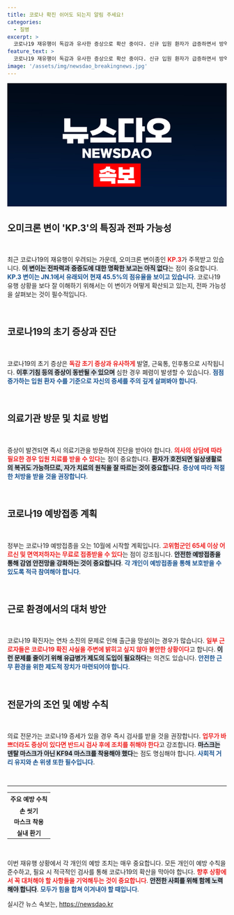 ```yaml
---
title: 코로나 확진 쉬어도 되는지 알림 주세요!
categories:
  - 질병
excerpt: >
  코로나19 재유행이 독감과 유사한 증상으로 확산 중이다. 신규 입원 환자가 급증하면서 방역 수칙 준수가 더욱 중요해졌다. 정부는 예방접종과 유급병가 제도를 통해 혼란을 최소화할 방안을 모색 중이다!
feature_text: >
  코로나19 재유행이 독감과 유사한 증상으로 확산 중이다. 신규 입원 환자가 급증하면서 방역 수칙 준수가 더욱 중요해졌다. 정부는 예방접종과 유급병가 제도를 통해 혼란을 최소화할 방안을 모색 중이다!
image: '/assets/img/newsdao_breakingnews.jpg'
---
```


<p><img src="/assets/img/newsdao_breakingnews.jpg" alt="koreaapp 속보" /></p>

<h2 data-ke-size="size26">오미크론 변이 'KP.3'의 특징과 전파 가능성</h2>

<p data-ke-size="size16">&nbsp;</p>

<p>최근 코로나19의 재유행이 우려되는 가운데, 오미크론 변이종인 <b><span style="color: #ee2323;">KP.3</span></b>가 주목받고 있습니다. <b><span style="background-color: #21538527;">이 변이는 전파력과 중증도에 대한 명확한 보고는 아직 없다</span></b>는 점이 중요합니다. <b><span style="color: #1a5490;">KP.3 변이는 JN.1에서 유래되어 현재 45.5%의 점유율을 보이고 있습니다</span></b>. 코로나19 유행 상황을 보다 잘 이해하기 위해서는 이 변이가 어떻게 확산되고 있는지, 전파 가능성을 살펴보는 것이 필수적입니다.</p>

<p data-ke-size="size16">&nbsp;</p>

<h2 data-ke-size="size26">코로나19의 초기 증상과 진단</h2>

<p data-ke-size="size16">&nbsp;</p>

<p>코로나19의 초기 증상은 <b><span style="color: #ee2323;">독감 초기 증상과 유사하게</span></b> 발열, 근육통, 인후통으로 시작됩니다. <b><span style="background-color: #21538527;">이후 기침 등의 증상이 동반될 수 있으며</span></b> 심한 경우 폐렴이 발생할 수 있습니다. <b><span style="color: #1a5490;">점점 증가하는 입원 환자 수를 기준으로 자신의 증세를 주의 깊게 살펴봐야 합니다</span></b>.</p>

<p data-ke-size="size16">&nbsp;</p>

<h2 data-ke-size="size26">의료기관 방문 및 치료 방법</h2>

<p data-ke-size="size16">&nbsp;</p>

<p>증상이 발견되면 즉시 의료기관을 방문하여 진단을 받아야 합니다. <b><span style="color: #ee2323;">의사의 상담에 따라 필요한 경우 입원 치료를 받을 수 있다</span></b>는 점이 중요합니다. <b><span style="background-color: #21538527;">환자가 호전되면 일상생활로의 복귀도 가능하므로, 자가 치료의 원칙을 잘 따르는 것이 중요합니다</span></b>. <b><span style="color: #1a5490;">증상에 따라 적절한 처방을 받을 것을 권장합니다</span></b>.</p>

<p data-ke-size="size16">&nbsp;</p>

<h2 data-ke-size="size26">코로나19 예방접종 계획</h2>

<p data-ke-size="size16">&nbsp;</p>

<p>정부는 코로나19 예방접종을 오는 10월에 시작할 계획입니다. <b><span style="color: #ee2323;">고위험군인 65세 이상 어르신 및 면역저하자는 무료로 접종받을 수 있다</span></b>는 점이 강조됩니다. <b><span style="background-color: #21538527;">안전한 예방접종을 통해 감염 안전망을 강화하는 것이 중요합니다</span></b>. <b><span style="color: #1a5490;">각 개인이 예방접종을 통해 보호받을 수 있도록 적극 참여해야 합니다</span></b>.</p>

<p data-ke-size="size16">&nbsp;</p>

<h2 data-ke-size="size26">근로 환경에서의 대처 방안</h2>

<p data-ke-size="size16">&nbsp;</p>

<p>코로나19 확진자는 연차 소진의 문제로 인해 출근을 망설이는 경우가 많습니다. <b><span style="color: #ee2323;">일부 근로자들은 코로나19 확진 사실을 주변에 밝히고 싶지 않아 불안한 상황이다</span></b>고 합니다. <b><span style="background-color: #21538527;">이런 문제를 줄이기 위해 유급병가 제도의 도입이 필요하다</span></b>는 의견도 있습니다. <b><span style="color: #1a5490;">안전한 근무 환경을 위한 제도적 장치가 마련되어야 합니다</span></b>.</p>

<p data-ke-size="size16">&nbsp;</p>

<h2 data-ke-size="size26">전문가의 조언 및 예방 수칙</h2>

<p data-ke-size="size16">&nbsp;</p>

<p>의료 전문가는 코로나19 증세가 있을 경우 즉시 검사를 받을 것을 권장합니다. <b><span style="color: #ee2323;">업무가 바쁘더라도 증상이 있다면 반드시 검사 후에 조치를 취해야 한다</span></b>고 강조합니다. <b><span style="background-color: #21538527;">마스크는 덴탈 마스크가 아닌 KF94 마스크를 착용해야 했다</span></b>는 점도 명심해야 합니다. <b><span style="color: #1a5490;">사회적 거리 유지와 손 위생 또한 필수입니다</span></b>.</p>

<p data-ke-size="size16">&nbsp;</p>

<hr />

<table style="width:100%; border-collapse:collapse;">
  <tr>
    <td style="text-align: center; height: 24px;"><b>주요 예방 수칙</b></td>
  </tr>
  <tr>
    <td style="text-align: center; height: 17px;"><b>손 씻기</b></td>
  </tr>
  <tr>
    <td style="text-align: center; height: 17px;"><b>마스크 착용</b></td>
  </tr>
  <tr>
    <td style="text-align: center; height: 17px;"><b>실내 환기</b></td>
  </tr>
</table>

<p data-ke-size="size16">&nbsp;</p> 

<p>이번 재유행 상황에서 각 개인의 예방 조치는 매우 중요합니다. 모든 개인이 예방 수칙을 준수하고, 필요 시 적극적인 검사를 통해 코로나19의 확산을 막아야 합니다. <b><span style="color: #ee2323;">향후 상황에서 꼭 대처해야 할 사항들을 기억해두는 것이 중요합니다</span></b>. <b><span style="background-color: #21538527;">안전한 사회를 위해 함께 노력해야 합니다</span></b>. <b><span style="color: #1a5490;">모두가 힘을 합쳐 이겨내야 할 때입니다</span></b>.</p>
실시간 뉴스 속보는, <a href="https://newsdao.kr" rel="dofollow">https://newsdao.kr</a>


